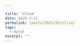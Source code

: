 ```yaml
---

title: 'slice'
date: 2025-3-21
permalink: /posts/2025/03/slice/
tags:
  - mysql
excerpt: "" 
---
```




